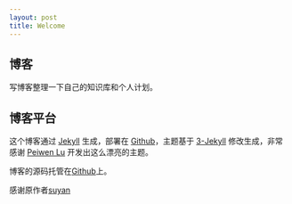 ```yaml
---
layout: post
title: Welcome
---
```


## 博客

写博客整理一下自己的知识库和个人计划。

## 博客平台

这个博客通过 [Jekyll](http://jekyllrb.com/) 生成，部署在 [Github](https://pages.github.com)，主题基于 [3-Jekyll](https://github.com/P233/3-Jekyll) 修改生成，非常感谢 [Peiwen Lu](https://github.com/P233) 开发出这么漂亮的主题。

博客的源码托管在[Github](https://github.com/suyan/suyan.github.io)上。

感谢原作者[suyan](http://yansu.org)

